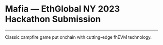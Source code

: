 # Mafia — EthGlobal NY 2023 Hackathon Submission

---

Classic campfire game put onchain with cutting-edge fhEVM technology.
